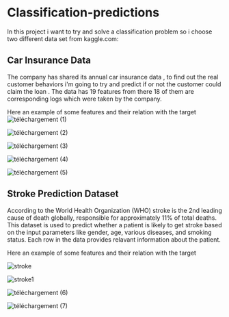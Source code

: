 # Classification-predictions
In this project i want to try and solve a classification problem so i choose two different data set from kaggle.com: 
## Car Insurance Data
The company has shared its annual car insurance data , to find out the real customer behaviors i'm going to try and predict if or not the customer could claim the loan .
The data has 19 features from there 18 of them are corresponding logs which were taken by the company.

Here an example of some features and their relation with the target 
![téléchargement (1)](https://github.com/medayoubaziz/Classification-predictions/assets/145483390/d773ba5a-8c2c-4c03-810d-539ba810b5e3)

![téléchargement (2)](https://github.com/medayoubaziz/Classification-predictions/assets/145483390/da0267d0-8649-4ae8-8812-02c2d3f1b01a)

![téléchargement (3)](https://github.com/medayoubaziz/Classification-predictions/assets/145483390/595215fc-ce21-4f35-9d55-c404b0a61864)

![téléchargement (4)](https://github.com/medayoubaziz/Classification-predictions/assets/145483390/77230f59-382e-4550-92ce-7a958efb4923)


![téléchargement (5)](https://github.com/medayoubaziz/Classification-predictions/assets/145483390/4ae3fd6b-d665-43bd-809d-a831167b7672)

## Stroke Prediction Dataset 
According to the World Health Organization (WHO) stroke is the 2nd leading cause of death globally, responsible for approximately 11% of total deaths.
This dataset is used to predict whether a patient is likely to get stroke based on the input parameters like gender, age, various diseases, and smoking status. Each row in the data provides relavant information about the patient.

Here an example of some features and their relation with the target 

![stroke](https://github.com/medayoubaziz/Classification-predictions/assets/145483390/9b6ca425-0951-4393-aeb0-16d01a1deb5e)


![stroke1](https://github.com/medayoubaziz/Classification-predictions/assets/145483390/b9d8a49d-7e31-40f6-a324-c5f1a788b0b6)

![téléchargement (6)](https://github.com/medayoubaziz/Classification-predictions/assets/145483390/c37cedb9-76b8-4bc6-bee7-b44c7998f789)


![téléchargement (7)](https://github.com/medayoubaziz/Classification-predictions/assets/145483390/6be90efc-8896-42ac-b916-fd4f742f139e)


